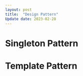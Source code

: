 ```yaml
---
layout: post
title:  "Design Pattern"
Update date: 2023-02-28
---
```


# Singleton Pattern

# Template Pattern

